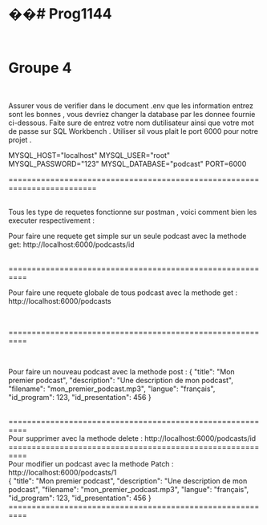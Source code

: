 ��#   P r o g 1 1 4 4 
 
=========================================================================
<br> Groupe 4 
<br>
=========================================================================

<br>

Assurer vous de verifier dans le document .env que les information entrez sont les bonnes , vous devriez changer la database par les donnee fournie ci-dessous. Faite sure de entrez votre nom dutilisateur ainsi que votre mot de passe sur SQL Workbench . Utiliser sil vous plait le port 6000 pour notre projet . 
<br>

MYSQL_HOST="localhost"
MYSQL_USER="root"
MYSQL_PASSWORD="123"
MYSQL_DATABASE="podcast"
PORT=6000
<br>

=========================================================================

<br>
Tous les type de requetes fonctionne sur postman , voici comment bien les executer respectivement : 
<br>

Pour faire une requete get simple sur un seule podcast avec la methode get:
http://localhost:6000/podcasts/id

<br>
==========================================================
<br>

Pour faire une requete globale de tous podcast avec la methode get :
http://localhost:6000/podcasts

<br>

==========================================================

<br>

Pour faire un nouveau podcast avec la methode post : 
{
  "title": "Mon premier podcast",
  "description": "Une description de mon podcast",
  "filename": "mon_premier_podcast.mp3",
  "langue": "français",
  "id_program": 123,
  "id_presentation": 456
}

<br>
==========================================================
<br>
Pour supprimer avec la methode delete :
http://localhost:6000/podcasts/id

<br>
==========================================================
<br>
Pour modifier un podcast avec la methode Patch : 
http://localhost:6000/podcasts/1
<br>
{
  "title": "Mon premier podcast",
  "description": "Une description de mon podcast",
  "filename": "mon_premier_podcast.mp3",
  "langue": "français",
  "id_program": 123,
  "id_presentation": 456
}
<br>
==========================================================
